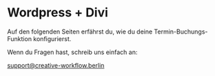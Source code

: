 # Wordpress + Divi

Auf den folgenden Seiten erfährst du, wie du deine Termin-Buchungs-Funktion konfigurierst.

Wenn du Fragen hast, schreib uns einfach an:

[support@creative-workflow.berlin](mailto:support@creative-workflow.berlin)

